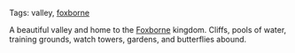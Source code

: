 Tags: valley, [foxborne](Foxborne)

A beautiful valley and home to the [Foxborne](Foxborne) kingdom. Cliffs, pools of water, training grounds, watch towers, gardens, and butterflies abound.